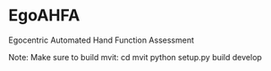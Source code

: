 # EgoAHFA
Egocentric Automated Hand Function Assessment


Note: Make sure to build mvit:
cd mvit
python setup.py build develop
